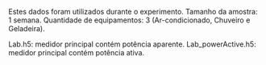 Estes dados foram utilizados durante o experimento.
Tamanho da amostra: 1 semana.
Quantidade de equipamentos: 3 (Ar-condicionado, Chuveiro e Geladeira).

Lab.h5: medidor principal contém potência aparente.
Lab_powerActive.h5: medidor principal contém potência ativa.
